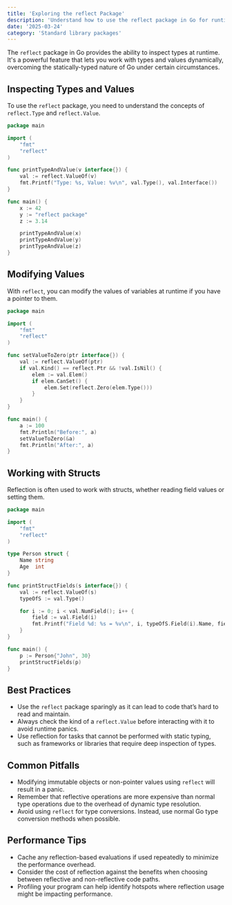 ```yaml
---
title: 'Exploring the reflect Package'
description: 'Understand how to use the reflect package in Go for runtime type reflection.'
date: '2025-03-24'
category: 'Standard library packages'
---
```


The `reflect` package in Go provides the ability to inspect types at runtime. It's a powerful feature that lets you work with types and values dynamically, overcoming the statically-typed nature of Go under certain circumstances.

## Inspecting Types and Values

To use the `reflect` package, you need to understand the concepts of `reflect.Type` and `reflect.Value`.

```go
package main

import (
	"fmt"
	"reflect"
)

func printTypeAndValue(v interface{}) {
	val := reflect.ValueOf(v)
	fmt.Printf("Type: %s, Value: %v\n", val.Type(), val.Interface())
}

func main() {
	x := 42
	y := "reflect package"
	z := 3.14

	printTypeAndValue(x)
	printTypeAndValue(y)
	printTypeAndValue(z)
}
```

## Modifying Values

With `reflect`, you can modify the values of variables at runtime if you have a pointer to them.

```go
package main

import (
	"fmt"
	"reflect"
)

func setValueToZero(ptr interface{}) {
	val := reflect.ValueOf(ptr)
	if val.Kind() == reflect.Ptr && !val.IsNil() {
		elem := val.Elem()
		if elem.CanSet() {
			elem.Set(reflect.Zero(elem.Type()))
		}
	}
}

func main() {
	a := 100
	fmt.Println("Before:", a)
	setValueToZero(&a)
	fmt.Println("After:", a)
}
```

## Working with Structs

Reflection is often used to work with structs, whether reading field values or setting them.

```go
package main

import (
	"fmt"
	"reflect"
)

type Person struct {
	Name string
	Age  int
}

func printStructFields(s interface{}) {
	val := reflect.ValueOf(s)
	typeOfS := val.Type()

	for i := 0; i < val.NumField(); i++ {
		field := val.Field(i)
		fmt.Printf("Field %d: %s = %v\n", i, typeOfS.Field(i).Name, field)
	}
}

func main() {
	p := Person{"John", 30}
	printStructFields(p)
}
```

## Best Practices

- Use the `reflect` package sparingly as it can lead to code that’s hard to read and maintain.
- Always check the kind of a `reflect.Value` before interacting with it to avoid runtime panics.
- Use reflection for tasks that cannot be performed with static typing, such as frameworks or libraries that require deep inspection of types.

## Common Pitfalls

- Modifying immutable objects or non-pointer values using `reflect` will result in a panic.
- Remember that reflective operations are more expensive than normal type operations due to the overhead of dynamic type resolution.
- Avoid using `reflect` for type conversions. Instead, use normal Go type conversion methods when possible.

## Performance Tips

- Cache any reflection-based evaluations if used repeatedly to minimize the performance overhead.
- Consider the cost of reflection against the benefits when choosing between reflective and non-reflective code paths.
- Profiling your program can help identify hotspots where reflection usage might be impacting performance.